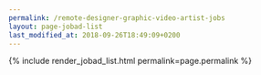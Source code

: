 ```yaml
---
permalink: /remote-designer-graphic-video-artist-jobs
layout: page-jobad-list
last_modified_at: 2018-09-26T18:49:09+0200
---
```

{% include render_jobad_list.html permalink=page.permalink %}
